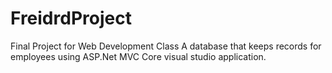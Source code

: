 # FreidrdProject
Final Project for Web Development Class
A database that keeps records for employees using ASP.Net MVC Core visual studio application.  

